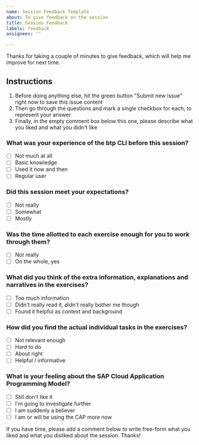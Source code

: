 ```yaml
---
name: Session Feedback Template
about: To give feedback on the session
title: Session Feedback
labels: feedback
assignees: ''

---
```


Thanks for taking a couple of minutes to give feedback, which will help me improve for next time. 

## Instructions

1. Before doing anything else, hit the green button "Submit new issue" right now to save this issue content
1. Then go through the questions and mark a single checkbox for each, to represent your answer
1. Finally, in the empty comment box below this one, please describe what you liked and what you didn't like

### What was your experience of the btp CLI before this session?

- [ ] Not much at all
- [ ] Basic knowledge
- [ ] Used it now and then
- [ ] Regular user

### Did this session meet your expectations?

- [ ] Not really
- [ ] Somewhat
- [ ] Mostly

### Was the time allotted to each exercise enough for you to work through them?

- [ ] Not really
- [ ] On the whole, yes

### What did you think of the extra information, explanations and narratives in the exercises?

- [ ] Too much information
- [ ] Didn't really read it, didn't really bother me though
- [ ] Found it helpful as context and background

### How did you find the actual individual tasks in the exercises?

- [ ] Not relevant enough
- [ ] Hard to do
- [ ] About right
- [ ] Helpful / informative

### What is your feeling about the SAP Cloud Application Programming Model?

- [ ] Still don't like it
- [ ] I'm going to investigate further
- [ ] I am suddenly a believer
- [ ] I am or will be using the CAP more now

If you have time, please add a comment below to write free-form what you liked and what you disliked about the session. Thanks!

